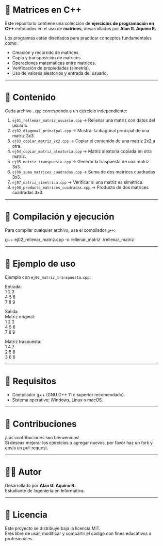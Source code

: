 # 🧮 Matrices en C++

Este repositorio contiene una colección de **ejercicios de programación en C++** enfocados en el uso de **matrices**, desarrollados por **Alan G. Aquino R.**

Los programas están diseñados para practicar conceptos fundamentales como:
- Creación y recorrido de matrices.
- Copia y transposición de matrices.
- Operaciones matemáticas entre matrices.
- Verificación de propiedades (simetría).
- Uso de valores aleatorios y entrada del usuario.

---

# 📂 Contenido

Cada archivo `.cpp` corresponde a un ejercicio independiente:

1. `ej01_rellenar_matriz_usuario.cpp` → Rellenar una matriz con datos del usuario.  
2. `ej02_diagonal_principal.cpp` → Mostrar la diagonal principal de una matriz 3x3.  
3. `ej03_copiar_matriz_2x2.cpp` → Copiar el contenido de una matriz 2x2 a otra.  
4. `ej04_copiar_matriz_aleatoria.cpp` → Matriz aleatoria copiada en otra matriz.  
5. `ej05_matriz_transpuesta.cpp` → Generar la traspuesta de una matriz 3x3.  
6. `ej06_suma_matrices_cuadradas.cpp` → Suma de dos matrices cuadradas 3x3.  
7. `ej07_matriz_simetrica.cpp` → Verificar si una matriz es simétrica.  
8. `ej08_producto_matrices_cuadradas.cpp` → Producto de dos matrices cuadradas 3x3.  

---

# 🚀 Compilación y ejecución

Para compilar cualquier archivo, usa el compilador `g++`:

g++ ej02_rellenar_matriz.cpp -o rellenar_matriz
./rellenar_matriz

---

# 📖 Ejemplo de uso

Ejemplo con `ej06_matriz_transpuesta.cpp`:

Entrada:  
1 2 3  
4 5 6  
7 8 9  

Salida:  
Matriz original:  
1 2 3  
4 5 6  
7 8 9  

Matriz traspuesta:  
1 4 7  
2 5 8  
3 6 9  

---

# 📖 Requisitos

- Compilador g++ (GNU C++ 11 o superior recomendado).
- Sistema operativo: Windows, Linux o macOS.

---

# 🤝 Contribuciones

¡Las contribuciones son bienvenidas!  
Si deseas mejorar los ejercicios o agregar nuevos, por favor haz un fork y envía un pull request.

---

# 👨‍💻 Autor

Desarrollado por **Alan G. Aquino R.**  
Estudiante de Ingeniería en Informática.

---

# 📜 Licencia

Este proyecto se distribuye bajo la licencia MIT.  
Eres libre de usar, modificar y compartir el código con fines educativos o profesionales.
